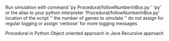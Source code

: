 Run simulation with command 'py Procedural/followNumberInBox.py <numberOfGames> <logLevel>'
'py' or the alias to your python interpreter
'Procedural/followNumberInBox.py' location of the script
'<numberOfGames>' the number of games to simulate
'<logLevel>' do not assign for regular logging or assign 'verbose' for more logging messages 

Procedural in Python
Object oriented approach in Java
Recursive approach
